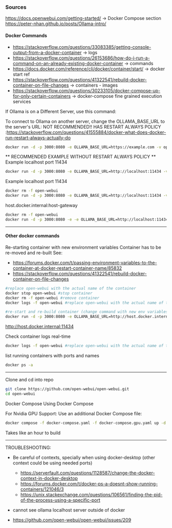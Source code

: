 ### Sources
https://docs.openwebui.com/getting-started/ -> Docker Compose section
https://peter-nhan.github.io/posts/Ollama-intro/

#### Docker Commands
- https://stackoverflow.com/questions/33083385/getting-console-output-from-a-docker-container -> logs
- https://stackoverflow.com/questions/26153686/how-do-i-run-a-command-on-an-already-existing-docker-container -> commands
- https://docs.docker.com/reference/cli/docker/container/start/ -> docker start ref
- https://stackoverflow.com/questions/41322541/rebuild-docker-container-on-file-changes -> containers - images
- https://stackoverflow.com/questions/30233105/docker-compose-up-for-only-certain-containers -> docker-compose fine grained execution services

If Ollama is on a Different Server, use this command:

To connect to Ollama on another server, change the OLLAMA_BASE_URL to the server's URL:
NOT RECOMMENDED!! HAS RESTART ALWAYS POLICY :https://stackoverflow.com/questions/41555884/docker-what-does-docker-run-restart-always-actually-do
```bash
docker run -d -p 3000:8080 -e OLLAMA_BASE_URL=https://example.com -v open-webui:/app/backend/data --name open-webui --restart always ghcr.io/open-webui/open-webui:main
```
** RECOMMENDED EXAMPLE WITHOUT RESTART ALWAYS POLICY **
Example localhost port 11434
```bash
docker run -d -p 3000:8080 -e OLLAMA_BASE_URL=http://localhost:11434 -v open-webui:/app/backend/data --name open-webui ghcr.io/open-webui/open-webui:main
```
Example localhost port 11434
```bash
docker rm -f open-webui
docker run -d -p 3000:8080 -e OLLAMA_BASE_URL=http://localhost:11434 -v open-webui:/app/backend/data --name open-webui ghcr.io/open-webui/open-webui:main
```

host.docker.internal:host-gateway

```bash
docker rm -f open-webui
docker run -d -p 3000:8080 -e -e OLLAMA_BASE_URL=http://localhost:11434 -v open-webui:/app/backend/data --name open-webui ghcr.io/open-webui/open-webui:main
```

_________________________________________________________________________________
#### Other docker commands
Re-starting container with new environment variables
Container has to be re-moved and re-built
See:
- https://forums.docker.com/t/passing-environment-variables-to-the-container-at-docker-restart-container-name/85832
- https://stackoverflow.com/questions/41322541/rebuild-docker-container-on-file-changes
```bash
#replace open-webui with the actual name of the container
docker stop open-webui #stop container
docker rm -f open-webui #remove container
docker logs -f open-webui #replace open-webui with the actual name of the container

#re-start and re-build container (change command with new env variables)
docker run -d -p 3000:8080 -e OLLAMA_BASE_URL=http://host.docker.internal:11434 -v open-webui:/app/backend/data --name open-webui ghcr.io/open-webui/open-webui:main
```
http://host.docker.internal:11434 


Check container logs real-time
```bash
docker logs -f open-webui #replace open-webui with the actual name of the container
```
list running containers with ports and names
```bash
docker ps -a
```

_________________________________________________________________________________________________________

Clone and cd into repo
```bash
git clone https://github.com/open-webui/open-webui.git
cd open-webui
```

Docker Compose
Using Docker Compose

For Nvidia GPU Support: Use an additional Docker Compose file:
```bash
docker compose -f docker-compose.yaml -f docker-compose.gpu.yaml up -d --build
```
Takes like an hour to build

__________________________________________________________________________
TROUBLESHOOTING:
* Be careful of contexts, specially when using docker-desktop (other context could be using needed ports)
  - https://serverfault.com/questions/1128587/change-the-docker-context-in-docker-desktop
  - https://forums.docker.com/t/docker-ps-a-doesnt-show-running-containers/121046/3
  - https://unix.stackexchange.com/questions/106561/finding-the-pid-of-the-process-using-a-specific-port
 
* cannot see ollama localhost server outside of docker
 - https://github.com/open-webui/open-webui/issues/209
